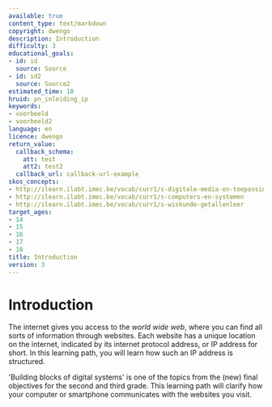 ```yaml
---
available: true
content_type: text/markdown
copyright: dwengo
description: Introduction
difficulty: 3
educational_goals:
- id: id
  source: Source
- id: id2
  source: Source2
estimated_time: 10
hruid: pn_inleiding_ip
keywords:
- voorbeeld
- voorbeeld2
language: en
licence: dwengo
return_value:
  callback_schema:
    att: test
    att2: test2
  callback_url: callback-url-example
skos_concepts:
- http://ilearn.ilabt.imec.be/vocab/curr1/s-digitale-media-en-toepassingen
- http://ilearn.ilabt.imec.be/vocab/curr1/s-computers-en-systemen
- http://ilearn.ilabt.imec.be/vocab/curr1/s-wiskunde-getallenleer
target_ages:
- 14
- 15
- 16
- 17
- 18
title: Introduction
version: 3
---
```

# Introduction

The internet gives you access to the *world wide web*, where you can find all sorts of information through websites. Each website has a unique location on the internet, indicated by its internet protocol address, or IP address for short. In this learning path, you will learn how such an IP address is structured.

'Building blocks of digital systems' is one of the topics from the (new) final objectives for the second and third grade. This learning path will clarify how your computer or smartphone communicates with the websites you visit.